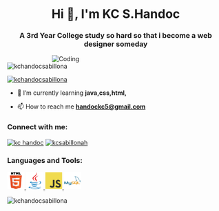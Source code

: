 
<h1 align="center">Hi 👋, I'm KC S.Handoc</h1>
<h3 align="center">A 3rd Year College study so hard so that i become a web designer someday</h3>
<img align="right" alt="Coding" width="400" src="https://cdn.dribbble.com/users/17707/screenshots/2413754/rrr.gif">



<p align="left"> <img src="https://komarev.com/ghpvc/?username=kchandocsabillona&label=Profile%20views&color=0e75b6&style=flat" alt="kchandocsabillona" /> </p>

<p align="left"> <a href="https://github.com/ryo-ma/github-profile-trophy"><img src="https://github-profile-trophy.vercel.app/?username=kchandocsabillona" alt="kchandocsabillona" /></a> </p>

- 🌱 I’m currently learning **java,css,html,**

- 📫 How to reach me **handockc5@gmail.com**

<h3 align="left">Connect with me:</h3>
<p align="left">
<a href="https://fb.com/kc handoc" target="blank"><img align="center" src="https://raw.githubusercontent.com/rahuldkjain/github-profile-readme-generator/master/src/images/icons/Social/facebook.svg" alt="kc handoc" height="30" width="40" /></a>
<a href="https://instagram.com/kcsabillonah" target="blank"><img align="center" src="https://raw.githubusercontent.com/rahuldkjain/github-profile-readme-generator/master/src/images/icons/Social/instagram.svg" alt="kcsabillonah" height="30" width="40" /></a>
</p>

<h3 align="left">Languages and Tools:</h3>
<p align="left"> <a href="https://www.w3.org/html/" target="_blank" rel="noreferrer"> <img src="https://raw.githubusercontent.com/devicons/devicon/master/icons/html5/html5-original-wordmark.svg" alt="html5" width="40" height="40"/> </a> <a href="https://www.java.com" target="_blank" rel="noreferrer"> <img src="https://raw.githubusercontent.com/devicons/devicon/master/icons/java/java-original.svg" alt="java" width="40" height="40"/> </a> <a href="https://developer.mozilla.org/en-US/docs/Web/JavaScript" target="_blank" rel="noreferrer"> <img src="https://raw.githubusercontent.com/devicons/devicon/master/icons/javascript/javascript-original.svg" alt="javascript" width="40" height="40"/> </a> <a href="https://www.mysql.com/" target="_blank" rel="noreferrer"> <img src="https://raw.githubusercontent.com/devicons/devicon/master/icons/mysql/mysql-original-wordmark.svg" alt="mysql" width="40" height="40"/> </a> </p>

<p><img align="center" src="https://github-readme-stats.vercel.app/api/top-langs?username=kchandocsabillona&show_icons=true&locale=en&layout=compact" alt="kchandocsabillona" /></p>

